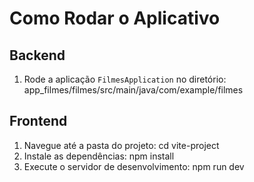 # Como Rodar o Aplicativo

## Backend
1. Rode a aplicação `FilmesApplication` no diretório:
app_filmes/filmes/src/main/java/com/example/filmes

## Frontend
1. Navegue até a pasta do projeto:
cd vite-project
2. Instale as dependências:
npm install
3. Execute o servidor de desenvolvimento:
npm run dev
